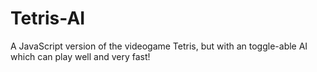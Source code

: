 # Tetris-AI
A JavaScript version of the videogame Tetris, but with an toggle-able AI which can play well and very fast!
